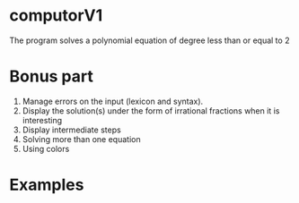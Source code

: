 # computorV1

The program solves a polynomial equation of degree less than or equal to 2

# Bonus part

1. Manage errors on the input (lexicon and syntax).
2. Display the solution(s) under the form of irrational fractions when it is interesting
3. Display intermediate steps
4. Solving more than one equation
5. Using colors

# Examples

